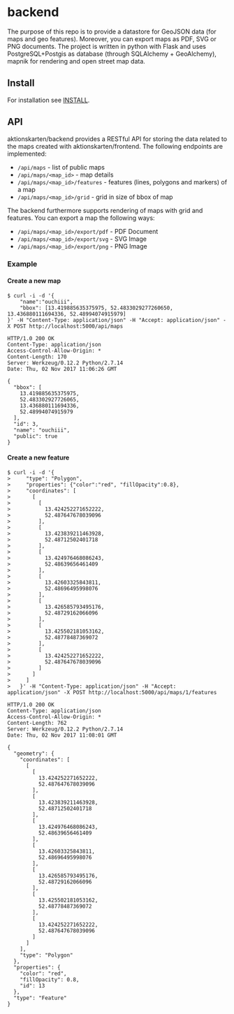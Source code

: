 backend
=======

The purpose of this repo
is to provide a datastore for GeoJSON data (for maps and geo features).
Moreover, you can export maps as PDF, SVG or PNG documents. The project is written in python with
Flask and uses PostgreSQL+Postgis as database (through SQLAlchemy + GeoAlchemy),
mapnik for rendering and open street map data.

## Install

For installation see [INSTALL](INSTALL.md).


## API

aktionskarten/backend provides a RESTful API for storing the data related to the
maps created with aktionskarten/frontend. The following endpoints are
implemented:

* `/api/maps` - list of public maps
* `/api/maps/<map_id>` - map details
* `/api/maps/<map_id>/features` - features (lines, polygons and markers) of a map
* `/api/maps/<map_id>/grid` - grid in size of bbox of map

The backend furthermore supports rendering of maps with grid and features. You
can export a map the following ways:

* `/api/maps/<map_id>/export/pdf` - PDF Document
* `/api/maps/<map_id>/export/svg` - SVG Image
* `/api/maps/<map_id>/export/png` - PNG Image

### Example

#### Create a new map
```
$ curl -i -d '{
    "name":"ouchiii",
    "bbox": [13.419885635375975, 52.4833029277260650, 13.436880111694336, 52.48994074915979]
}' -H "Content-Type: application/json" -H "Accept: application/json" -X POST http://localhost:5000/api/maps

HTTP/1.0 200 OK
Content-Type: application/json
Access-Control-Allow-Origin: *
Content-Length: 170
Server: Werkzeug/0.12.2 Python/2.7.14
Date: Thu, 02 Nov 2017 11:06:26 GMT

{
  "bbox": [
    13.419885635375975, 
    52.483302927726065, 
    13.436880111694336, 
    52.48994074915979
  ], 
  "id": 3, 
  "name": "ouchiii", 
  "public": true
}
```

#### Create a new feature
```
$ curl -i -d '{
>     "type": "Polygon",
>     "properties": {"color":"red", "fillOpacity":0.8},
>     "coordinates": [
>       [
>         [
>           13.424252271652222,
>           52.487647678039096
>         ],
>         [
>           13.423839211463928,
>           52.48712502401718
>         ],
>         [
>           13.424976468086243,
>           52.48639656461409
>         ],
>         [
>           13.42603325843811,
>           52.48696495998076
>         ],
>         [
>           13.426585793495176,
>           52.48729162066096
>         ],
>         [
>           13.425502181053162,
>           52.48778487369072
>         ],
>         [
>           13.424252271652222,
>           52.487647678039096
>         ]
>       ]
>     ]
>   }' -H "Content-Type: application/json" -H "Accept: application/json" -X POST http://localhost:5000/api/maps/1/features

HTTP/1.0 200 OK
Content-Type: application/json
Access-Control-Allow-Origin: *
Content-Length: 762
Server: Werkzeug/0.12.2 Python/2.7.14
Date: Thu, 02 Nov 2017 11:08:01 GMT

{
  "geometry": {
    "coordinates": [
      [
        [
          13.424252271652222, 
          52.487647678039096
        ], 
        [
          13.423839211463928, 
          52.48712502401718
        ], 
        [
          13.424976468086243, 
          52.48639656461409
        ], 
        [
          13.42603325843811, 
          52.48696495998076
        ], 
        [
          13.426585793495176, 
          52.48729162066096
        ], 
        [
          13.425502181053162, 
          52.48778487369072
        ], 
        [
          13.424252271652222, 
          52.487647678039096
        ]
      ]
    ], 
    "type": "Polygon"
  }, 
  "properties": {
    "color": "red", 
    "fillOpacity": 0.8, 
    "id": 13
  }, 
  "type": "Feature"
}
```
